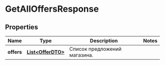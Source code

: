

# GetAllOffersResponse

## Properties

Name | Type | Description | Notes
------------ | ------------- | ------------- | -------------
**offers** | [**List&lt;OfferDTO&gt;**](OfferDTO.md) | Список предложений магазина. | 




